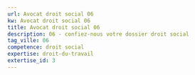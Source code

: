 ```yaml
---
url: Avocat droit social 06
kw: Avocat droit social 06
title: Avocat droit social 06
description: 06 - confiez-nous votre dossier droit social
tag_ville: 06
competence: droit social
expertise: droit-du-travail
extertise_id: 3
---
```

